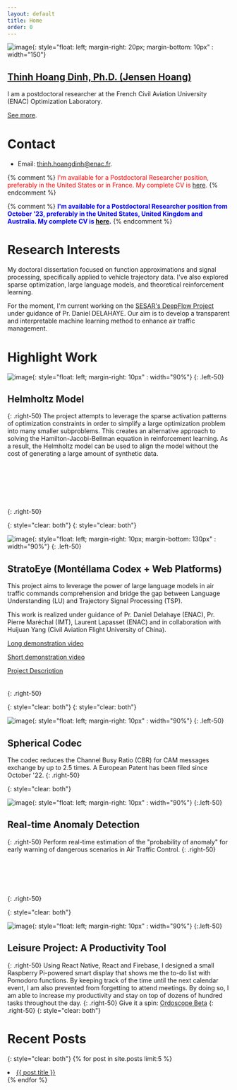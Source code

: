 ```yaml
---
layout: default
title: Home
order: 0
---
```

![image](thinh.jpg){: style="float: left; margin-right: 20px; margin-bottom: 10px" : width="150"}
## [Thinh Hoang Dinh, Ph.D. (Jensen Hoang)](about.md) 
I am a postdoctoral researcher at the French Civil Aviation University (ENAC) Optimization Laboratory.

[See more](about.md).

<div style="margin-top: 40px;"></div>

# Contact
- Email: [thinh.hoangdinh@enac.fr](mailto:thinh.hoangdinh@enac.fr).

{% comment %}
<span style="color: red">I'm available for a Postdoctoral Researcher position, preferably in the United States or in France. My complete CV is [here](cv.pdf).</span>
{% endcomment %}

{% comment %}
<span style="color: blue">**I'm available for a Postdoctoral Researcher position from October '23, preferably in the United States, United Kingdom and Australia. My complete CV is [here](cv.pdf).**</span>
{% endcomment %}

# Research Interests
My doctoral dissertation focused on function approximations and signal processing, specifically applied to vehicle trajectory data. I've also explored sparse optimization, large language models, and theoretical reinforcement learning.

For the moment, I'm current working on the [SESAR's DeepFlow Project](https://www.sesarju.eu/news/eur-26-million-investment-sesar-ju-unveils-new-projects-smarter-air-traffic-management) under guidance of Pr. Daniel DELAHAYE. Our aim is to develop a transparent and interpretable machine learning method to enhance air traffic management.

<div style="margin-top: 40px;"></div>

# Highlight Work

![image](energyfield.jpg){: style="float: left; margin-right: 10px" : width="90%"}
{: .left-50}

## Helmholtz Model
{: .right-50}
The project attempts to leverage the sparse activation patterns of optimization constraints in order to simplify a large optimization problem into many smaller subproblems. This creates an alternative approach to solving the Hamilton-Jacobi-Bellman equation in reinforcement learning. As a result, the Helmholtz model can be used to align the model without the cost of generating a large amount of synthetic data.

<div style="height: 100px"></div>
{: .right-50}

{: style="clear: both"}
{: style="clear: both"}

![image](stratoeye.jpg){: style="float: left; margin-right: 10px; margin-bottom: 130px" : width="90%"}
{: .left-50}

## StratoEye (Montéllama Codex + Web Platforms)

This project aims to leverage the power of large language models in air traffic commands comprehension and bridge the gap between Language Understanding (LU) and Trajectory Signal Processing (TSP).

This work is realized under guidance of Pr. Daniel Delahaye (ENAC), Pr. Pierre Maréchal (IMT), Laurent Lapasset (ENAC) and in collaboration with Huijuan Yang (Civil Aviation Flight University of China).

[Long demonstration video](https://youtu.be/5iVBMxKoQzo?si=0W9BcUABG7KrwigL)

[Short demonstration video](https://www.youtube.com/watch?v=SjR---olr7k)

[Project Description](StratoEyeSite.pdf)

<div style="height: 20px"></div>
{: .right-50}

{: style="clear: both"}
{: style="clear: both"}

![image](scodec.jpg){: style="float: left; margin-right: 10px" : width="90%"}
{: .left-50}

## Spherical Codec
The codec reduces the Channel Busy Ratio (CBR) for CAM messages exchange by up to 2.5 times.
A European Patent has been filed since October '22.
{: .right-50}


{: style="clear: both"}

![image](nonoisellh.png){: style="float: left; margin-right: 10px" : width="90%"}
{:.left-50}

## Real-time Anomaly Detection
{: .right-50}
Perform real-time estimation of the "probability of anomaly" for early warning of dangerous scenarios in Air Traffic Control.
{: .right-50}

<div style="height: 80px"></div>
{: .right-50}


{: style="clear: both"}

![image](paymehardware.jpg){: style="float: left; margin-right: 10px" : width="90%"}
{:.left-50}

## Leisure Project: A Productivity Tool
{: .right-50}
Using React Native, React and Firebase, I designed a small Raspberry Pi-powered smart display that shows me the to-do list with Pomodoro functions. By keeping track of the time until the next calendar event, I am also prevented from forgetting to attend meetings. By doing so, I am able to increase my productivity and stay on top of dozens of hundred tasks throughout the day.
{: .right-50}
Give it a spin: [Ordoscope Beta](https://ordoscope.paymemobile.fr)
{: .right-50}
{: style="clear: both"}

# Recent Posts
{: style="clear: both"}
{% for post in site.posts limit:5 %}  
  <li><a href="{{ BASE_PATH }}{{ post.url }}">{{ post.title }}</a></li>  
{% endfor %}  